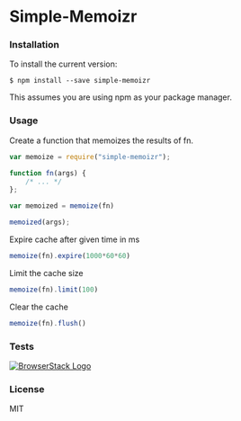 # Simple-Memoizr

### Installation

To install the current version:

    $ npm install --save simple-memoizr

This assumes you are using npm as your package manager.

### Usage

Create a function that memoizes the results of fn.

```javascript
var memoize = require("simple-memoizr");

function fn(args) {
	/* ... */
};

var memoized = memoize(fn)

memoized(args);
```

Expire cache after given time in ms

```javascript
memoize(fn).expire(1000*60*60)
```

Limit the cache size

```javascript
memoize(fn).limit(100)
```

Clear the cache

```javascript
memoize(fn).flush()
```

### Tests

<a href="https://browserstack.com">![BrowserStack Logo](https://d98b8t1nnulk5.cloudfront.net/production/images/layout/logo-header.png?1469004780) 
</a>

### License

MIT

